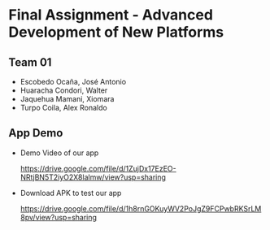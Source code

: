 # Final Assignment - Advanced Development of New Platforms

## Team 01
- Escobedo Ocaña, José Antonio
- Huaracha Condori, Walter
- Jaquehua Mamani, Xiomara
- Turpo Coila, Alex Ronaldo 

## App Demo
- Demo Video of our app

  https://drive.google.com/file/d/1ZujDx17EzEO-NRtjBN5T2iyO2X8lalmw/view?usp=sharing

- Download APK to test our app

  https://drive.google.com/file/d/1h8rnGOKuyWV2PoJgZ9FCPwbRKSrLM8pv/view?usp=sharing
